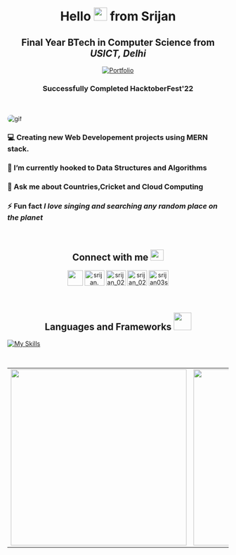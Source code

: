 <h1 align="center">Hello  <img src="https://media.tenor.com/NBb2bWHMyjQAAAAi/waving-hand-people.gif" width="30px" style="max-width: 100%;"> from Srijan</h1>
<h2 align="center">Final Year BTech in Computer Science from <i>USICT, Delhi</i> </h2>
<p align="center">
  <a href="https://portfolio-website-sri.netlify.app">
    <img src="https://img.shields.io/badge/Portfolio-darkblue?style=for-the-badge&logo=appveyor" alt="Portfolio" />
  </a>
</p>

<h3 align="center"><b>Successfully Completed HacktoberFest'22</b></h3>

<br><br>
<img src="https://user-images.githubusercontent.com/74038190/225813708-98b745f2-7d22-48cf-9150-083f1b00d6c9.gif" alt="gif" style="max-width: 100%; border-radius: 10px;">

<h3>💻 Creating new Web Developement projects using MERN stack. </h3> 

<h3>🌱 I’m currently hooked to <b>Data Structures and Algorithms</b></h3>

<h3>💬 Ask me about <b>Countries,Cricket and Cloud Computing</b></h3>

<h3>⚡ Fun fact <i>I love singing and searching any random place on the planet</i></h3>
<br>
<h2 align="center">Connect with me <img src="https://media.giphy.com/media/5hmJposf0ESMw2fCBL/giphy.webp?cid=ecf05e47lhjmqqknkhrcq1jwtgv734mbvijxzeb2r143xf5v&rid=giphy.webp&ct=s" height="25" width="30"/></h2>
<p align="center">
  <a href="mailto:srijan.03sri@gmail.com" target="_blank"><img align="center" src="https://cdn-icons-png.flaticon.com/512/281/281769.png" height="35" width="35"/></a>
  <span> </span>
  <a href="https://linkedin.com/in/srijan." target="blank"><img align="center" src="https://raw.githubusercontent.com/rahuldkjain/github-profile-readme-generator/master/src/images/icons/Social/linked-in-alt.svg" alt="srijan." height="35" width="45" /></a>
<span> </span>
  <a href="https://instagram.com/srijan_021" target="blank"><img align="center" src="https://raw.githubusercontent.com/rahuldkjain/github-profile-readme-generator/master/src/images/icons/Social/instagram.svg" alt="srijan_021" height="35" width="45" /></a>
<span> </span>
  <a href="https://leetcode.com/CoderSri_02/" target="blank"><img align="center" src="https://cdn.iconscout.com/icon/free/png-512/free-leetcode-3521542-2944960.png?f=webp&w=256" alt="srijan_021" height="35" width="45" /></a>
  <span> </span>
  <a href="https://auth.geeksforgeeks.org/user/srijan03sri" target="blank"><img align="center" src="https://raw.githubusercontent.com/rahuldkjain/github-profile-readme-generator/master/src/images/icons/Social/geeks-for-geeks.svg" alt="srijan03sri" height="35" width="45" /></a>
</p>
<br>
<h2 align="center">Languages and Frameworks <img src="https://media.tenor.com/Pnb_hVWq2sgAAAAj/on-process-dig.gif" width="40" width="50"/></h2>

[![My Skills](https://skillicons.dev/icons?i=cpp,c,js,react,css,html,scss,next,redux,expressjs,nodejs,typescript,python,mongodb,azure,mysql,kotlin,materialui,graphql,firebase,tremor)](https://skillicons.dev)

<br>
<!-- <p align="left">&nbsp;<img src="https://github-readme-stats.vercel.app/api?username=TruecoderSri&show_icons=true&theme=highcontrast" alt="truecodersri"  />
</p> -->
<table  style="border:none;>
  <tr ">
    <td><img src="https://streak-stats.demolab.com/?user=TruecoderSri&theme=highcontrast" style="width:400px;"" /></td>
    <td><img src="https://github-readme-stats.vercel.app/api/top-langs/?username=TruecoderSri&theme=highcontrast"  style="width:400px; " /></td>
  </tr>
</table>

